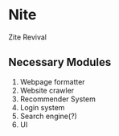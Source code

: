 # Nite
Zite Revival

## Necessary Modules
1. Webpage formatter
2. Website crawler
3. Recommender System
4. Login system
5. Search engine(?)
6. UI
